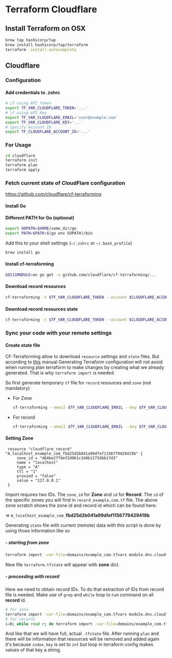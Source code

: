 # Terraform Cloudflare

## Install Terraform on OSX
```bash
brew tap hashicorp/tap
brew install hashicorp/tap/terraform
terraform -install-autocomplete
```

## Cloudflare

### Configuration

#### Add credentials to .zshrc
```bash
# if using API Token
export TF_VAR_CLOUDFLARE_TOKEN='...'
# if using API Key
export TF_VAR_CLOUDFLARE_EMAIL='user@example.com'
export TF_VAR_CLOUDFLARE_KEY='...'
# specify Account ID
export TF_CLOUDFLARE_ACCOUNT_ID='...'
```


### For Usage

```bash
cd cloudflare
terraform init
terraform plan
terraform apply
```

### Fetch current state of CloudFlare configuration 

https://github.com/cloudflare/cf-terraforming

#### Install Go

#### Different PATH for Go (optional)
```bash
export GOPATH=$HOME/some_dir/go
export PATH=$PATH:$(go env GOPATH)/bin
```
Add this to your shell settings (`~/.zshrc` or `~/.bash_profile`)

```bash
brew install go
```

#### Install cf-terraforming

```bash
GO111MODULE=on go get -u github.com/cloudflare/cf-terraforming/...
```

#### Download record resources
```bash
cf-terraforming -t $TF_VAR_CLOUDFLARE_TOKEN --account $CLOUDFLARE_ACCOUNT_ID record > records.tf
```

#### Download record resources state
```bash
cf-terraforming -t $TF_VAR_CLOUDFLARE_TOKEN --account $CLOUDFLARE_ACCOUNT_ID record --tfstate > terraform.tfstate
```

### Sync your code with your remote settings

#### Create state file

CF-Terraforming allow to download `resource` settings and `state` files.
But according to [this](https://developers.cloudflare.com/terraform/advanced-topics/importing-cloudflare-resources]) manual
Generating Terraform configuration will not avoid when running plan terraform to make changes by creating what we already generated.
That is why `terraform import` is needed. 

So first generate temporary `tf` file for `record` resources and `zone` (not mandatory)

- For Zone
  ```bash
  cf-terraforming --email $TF_VAR_CLOUDFLARE_EMAIL --key $TF_VAR_CLOUDFLARE_KEY --account $TF_VAR_CLOUDFLARE_ACCOUNT_ID zone -z example.com > zone_example_com.tf  
  ```
- For record
  ```bash
  cf-terraforming --email $TF_VAR_CLOUDFLARE_EMAIL --key $TF_VAR_CLOUDFLARE_KEY --account $TF_VAR_CLOUDFLARE_ACCOUNT_ID record -z example.com > record_example.com.tf
  ```

#### Setting Zone
```
 resource "cloudflare_record" "A_localhost_example_com_fbd25d2b041a99dfef1156779429419b" {
     zone_id = "d64be27fdef2d961c3d4b1173dbb1fd3"
     name = "localhost"
     type = "A"
     ttl = "1"
     proxied = "false"
     value = "127.0.0.1"
 }
 ```
 
Import requires two IDs. The `zone_id` for **Zone** and `id` for **Record**.
The `id` of the specific zones you will find in `record_example.com.tf` file. 
The above zone scratch shows the zone id and record id which can be found here:

=> `A_localhost_example_com_`**fbd25d2b041a99dfef1156779429419b**

Generating `state` file with current (remote) data with this script is done by using those
information like so

##### - starting from zone

```bash
terraform import -var-file=domains/example_com.tfvars module.dns.cloudflare_zone.dns_domain d64be27fdef2d961c3d4b1173dbb1fd3
```

New file `terraform.tfstate` will appear with **zone** dict.

##### - proceeding with record

Here we need to obtain record IDs. To do that extraction of IDs from record
file is needed. Make use of `grep` and `while` loop to run command on all 
**record** id.

```bash
# for zone
terraform import -var-file=domains/example_com.tfvars module.dns.cloudflare_zone.dns_domain d64be27fdef2d961c3d4b1173dbb1fd3
# for records
i=0; while read r; do terraform import -var-file=domains/example_com.tfvars module.dns.cloudflare_record.dns_record[${i}] d64be27fdef2d961c3d4b1173dbb1fd3/${r} ;i=$((i+1)); done < <(grep -E 'resource' record_example.com.tf | grep -oE '[a-f0-9]{32}')
```
And like that we will have full, actual `.tfstate` file. After running `plan` and there will be information that resources will be removed and added again it's because
`index_key` is set to `int` but loop in terraform config makes values of that key a string.